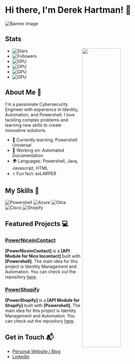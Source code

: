 # Hi there, I'm Derek Hartman! 👋

![Banner Image](https://media.licdn.com/dms/image/D5616AQG6XoDOCDlXZg/profile-displaybackgroundimage-shrink_350_1400/0/1702047806945?e=1721865600&v=beta&t=CznHBu_hqfMRTbfFSEWPBbSV1Wn9cZmHNGOlUsuATVU)

## Stats ##

<picture>
    <source media="(prefers-color-scheme: dark)" srcset="https://github-readme-stats.vercel.app/api/top-langs/?username=Derek-Hartman&theme=blue-green&show_icons=true">
    <img align="right" width="50%" src="https://github-readme-stats.vercel.app/api/top-langs/?username=Derek-Hartman&theme=blue-green&show_icons=true">
</picture>

- ![Stars](https://img.shields.io/github/stars/Derek-Hartman.svg)
- ![Followers](https://img.shields.io/github/followers/Derek-Hartman.svg?style=social&label=Follow&maxAge=2592000)
- ![GPU](https://img.shields.io/badge/NVIDIA-GTX080Ti-76B900?style=for-the-badge&logo=nvidia&logoColor=white)
- ![GPU](https://img.shields.io/badge/NVIDIA-GTX080Ti-76B900?style=for-the-badge&logo=nvidia&logoColor=white)
- ![GPU](https://img.shields.io/badge/NVIDIA-GTX080Ti-76B900?style=for-the-badge&logo=nvidia&logoColor=white)
- ![GPU](https://img.shields.io/badge/NVIDIA-GTX080Ti-76B900?style=for-the-badge&logo=nvidia&logoColor=white)

## About Me 🚀

I'm a passionate Cybersecurity Engineer with experience in Identity, Automation, and Powershell. I love tackling complex problems and learning new skills to create innovative solutions.

- 🌱 Currently learning: Powershell Universal
- 🔭 Working on: Automated Documentation
- 🌍 Languages: Powershell, Java, Javascript, HTML
- ⚡ Fun fact: exLARPER

## My Skills 🧠

![Powershell](https://img.shields.io/badge/Powershell-2CA5E0?style=for-the-badge&logo=powershell&logoColor=white)
![Azure](https://img.shields.io/badge/Microsoft_Azure-0089D6?style=for-the-badge&logo=microsoft-azure&logoColor=white)
![Okta](https://img.shields.io/badge/Okta-007DC1?style=for-the-badge&logo=Okta&logoColor=white)
![Cisco](https://img.shields.io/badge/Cisco-1BA0D7?style=for-the-badge&logo=Cisco&logoColor=white)
![Shopify](https://img.shields.io/badge/Shopify-7AB55C?style=for-the-badge&logo=Shopify&logoColor=white)

## Featured Projects 💻

### [PowerNiceinContact](https://github.com/Derek-Hartman/PowerNiceinContact)

**[PowerNiceinContact]** is a **[API Module for Nice Incontact]** built with **[Powershell]**. The main idea for this project is Identity Management and Automation. You can check out the repository [here](https://github.com/Derek-Hartman/PowerNiceinContact).

### [PowerShopify](https://github.com/Derek-Hartman/PowerShopify)

**[PowerShopify]** is a **[API Module for Shopify]** built with **[Powershell]**. The main idea for this project is Identity Management and Automation. You can check out the repository [here](https://github.com/Derek-Hartman/PowerShopify).

## Get in Touch 📬

- [Personal Website / Blog](https://dereksysadmin.wordpress.com)
- [LinkedIn](https://www.linkedin.com/in/derek-hartman-69a7a94a/)


